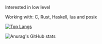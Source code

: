Interested in low level

Working with: C, Rust, Haskell, lua and posix

[![Top Langs](https://github-readme-stats.vercel.app/api/top-langs/?username=SqLait&layout=compact&theme=dracula&langs_count=20)](https://github.com/anuraghazra/github-readme-stats)

![Anurag's GitHub stats](https://github-readme-stats.vercel.app/api?username=SqLait&show_icons=true&theme=dracula)
